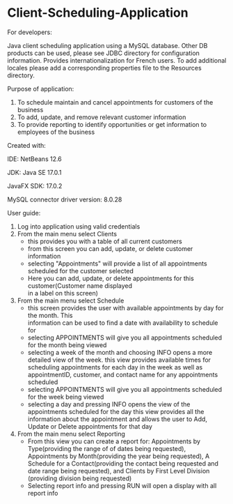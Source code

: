 # Client-Scheduling-Application

For developers:

Java client scheduling application using a MySQL database. Other DB products can be used, please see JDBC directory for configuration information.
Provides internationalization for French users. To add additional locales please add a corresponding properties file to the Resources directory.

Purpose of application: 
1. To schedule maintain and cancel appointments for customers of the business 
2. To add, update, and remove relevant customer information
3. To provide reporting to identify opportunities or get information to employees of the business

Created with:

IDE:
NetBeans 12.6

JDK:
Java SE 17.0.1

JavaFX SDK:
17.0.2

MySQL connector driver version:
8.0.28

User guide:
1. Log into application using valid credentials
2. From the main menu select Clients
	- this provides you with a table of all current customers
	- from this screen you can add, update, or delete customer information
	- selecting "Appointments" will provide a list of all appointments scheduled 
	  for the customer selected
	- Here you can add, update, or delete appointments for this customer(Customer name displayed 			 	
	  in a label on this screen)
3. From the main menu select Schedule
	- this screen provides the user with available appointments by day for the month. This  						
	  information can be used to find a date with availability to schedule for
	- selecting APPOINTMENTS will give you all appointments scheduled for the month being viewed
	- selecting a week of the month and choosing INFO opens a more detailed view of the week.
	  this view provides available times for scheduling appointments for each day in the week
	  as well as appointmentID, customer, and contact name for any appointments scheduled
	- selecting APPOINTMENTS will give you all appointments scheduled for the week being viewed
	- selecting a day and pressing INFO opens the view of the appointments scheduled for the day
	  this view provides all the information about the appointment and allows the user to Add,
	  Update or Delete appointments for that day
4. From the main menu select Reporting
	- From this view you can create a report for: Appointments by Type(providing the range of 
	  of dates being requested), Appointments by Month(providing the year being requested),
	  A Schedule for a Contact(providing the contact being requested and date range being 
	  requested), and Clients by First Level Division (providing division being requested)
	- Selecting report info and pressing RUN will open a display with all report info
  
  
